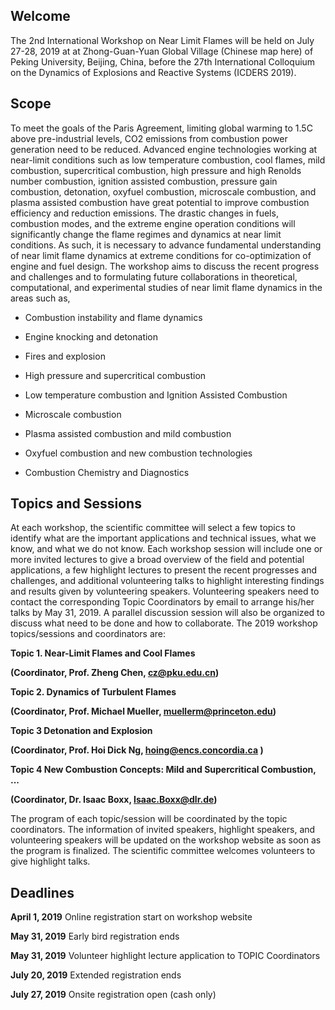 
## Welcome

The 2nd International Workshop on Near Limit Flames will be held on July 27-28, 2019 at at Zhong-Guan-Yuan Global Village (Chinese map here) of Peking University, Beijing, China, before the 27th International Colloquium on the Dynamics of Explosions and Reactive Systems (ICDERS 2019).

## Scope

To meet the goals of the Paris Agreement, limiting global warming to 1.5C above pre-industrial levels, CO2 emissions from combustion power generation need to be reduced. Advanced engine technologies working at near-limit conditions such as low temperature combustion, cool flames, mild combustion, supercritical combustion, high pressure and high Renolds number combustion, ignition assisted combustion, pressure gain combustion, detonation, oxyfuel combustion, microscale combustion, and plasma assisted combustion have great potential to improve combustion efficiency and reduction emissions. The drastic changes in fuels, combustion modes, and the extreme engine operation conditions will significantly change the flame regimes and dynamics at near limit conditions. As such, it is necessary to advance fundamental understanding of near limit flame dynamics at extreme conditions for co-optimization of engine and fuel design. The workshop aims to discuss the recent progress and challenges and to formulating future collaborations in theoretical, computational, and experimental studies of near limit flame dynamics in the areas such as,

-   Combustion instability and flame dynamics

-   Engine knocking and detonation

-   Fires and explosion

-   High pressure and supercritical combustion

-   Low temperature combustion and Ignition Assisted Combustion

-   Microscale combustion

-   Plasma assisted combustion and mild combustion

-   Oxyfuel combustion and new combustion technologies

-   Combustion Chemistry and Diagnostics

## Topics and Sessions

At each workshop, the scientific committee will select a few topics to identify what are the important applications and technical issues, what we know, and what we do not know. Each workshop session will include one or more invited lectures to give a broad overview of the field and potential applications, a few highlight lectures to present the recent progresses and challenges, and additional volunteering talks to highlight interesting findings and results given by volunteering speakers. Volunteering speakers need to contact the corresponding Topic Coordinators by email to arrange his/her talks by May 31, 2019. A parallel discussion session will also be organized to discuss what need to be done and how to collaborate. The 2019 workshop topics/sessions and coordinators are:

**Topic 1. Near-Limit Flames and Cool Flames**

**(Coordinator, Prof. Zheng Chen, <cz@pku.edu.cn>)**

**Topic 2. Dynamics of Turbulent Flames**

**(Coordinator, Prof. Michael Mueller, <muellerm@princeton.edu>)**

**Topic 3 Detonation and Explosion**

**(Coordinator, Prof. Hoi Dick Ng, <hoing@encs.concordia.ca> )**

**Topic 4 New Combustion Concepts: Mild and Supercritical Combustion, ...**

**(Coordinator, Dr. Isaac Boxx, <Isaac.Boxx@dlr.de>)**

The program of each topic/session will be coordinated by the topic coordinators. The information of invited speakers, highlight speakers, and volunteering speakers will be updated on the workshop website as soon as the program is finalized. The scientific committee welcomes volunteers to give highlight talks.

## Deadlines

**April 1, 2019** Online registration start on workshop website

**May 31, 2019** Early bird registration ends

**May 31, 2019** Volunteer highlight lecture application to TOPIC Coordinators

**July 20, 2019** Extended registration ends

**July 27, 2019** Onsite registration open (cash only)

